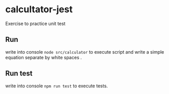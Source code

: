 # calcultator-jest
Exercise to practice unit test
## Run
write into console ``` node src/calculator ``` to execute script and write a simple equation separate by white spaces .
## Run test
write into console ``` npm run test ``` to execute tests. 
